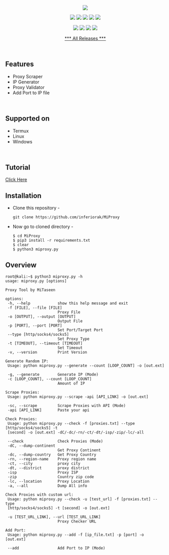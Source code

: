 <p align="center">
  <img src="https://i.ibb.co/9YNCKt0/thumb1.jpg">
</p>

<p align="center">
  <img src="https://img.shields.io/badge/Version-1.0-green?style=for-the-badge">
  <img src="https://img.shields.io/github/license/inferiorak/MiProxy?style=for-the-badge">
  <img src="https://img.shields.io/github/stars/inferiorak/MiProxy?style=for-the-badge">
  <img src="https://img.shields.io/github/issues/inferiorak/MiProxy?color=red&style=for-the-badge">
  <img src="https://img.shields.io/github/forks/inferiorak/MiProxy?color=teal&style=for-the-badge">
</p>

<p align="center">
  <img src="https://img.shields.io/badge/Author-InferiorAK-blue?style=flat-square">
  <img src="https://img.shields.io/badge/Maintained%3F-Yes-lightblue?style=flat-square">
  <img src="https://img.shields.io/badge/Written%20In-Python3.10.8-darkcyan?style=flat-square">
  <img src="https://hits.seeyoufarm.com/api/count/incr/badge.svg?url=https%3A%2F%2Fgithub.com%2Finferiorak%2FMiProxy&title=Visitors&edge_flat=false"/></a>
</p>
<p align="center"><a href="https://github.com/inferiorak/MiProxy/releases/tag/MiProxy1.0">*** All Releases ***</a></p>

<br>

## Features

- Proxy Scraper
- IP Generator
- Proxy Validator
- Add Port to IP file

<br>

## Supported on

- Termux
- Linux
- Windows

<br>

## Tutorial
<a href="https://www.youtube.com/watch?v=pbOGn7vKvxk">Click Here</a>

## Installation

- Clone this repository -
  ```
  git clone https://github.com/inferiorak/MiProxy
  ```

- Now go to cloned directory -
  ```
  $ cd MiProxy
  $ pip3 install -r requirements.txt
  $ clear
  $ python3 miproxy.py
  ```
  
 ## Overview
 
 ```
 root@kali:~$ python3 miproxy.py -h
usage: miproxy.py [options]

Proxy Tool by MiTaseen

options:
  -h, --help            show this help message and exit
  -f [FILE], --file [FILE]
                        Proxy File
  -o [OUTPUT], --output [OUTPUT]
                        Output File
  -p [PORT], --port [PORT]
                        Set Port/Target Port
  --type [http/socks4/socks5]
                        Set Proxy Type
  -t [TIMEOUT], --timeout [TIMEOUT]
                        Set Timeout
  -v, --version         Print Version

Generate Random IP:
  Usage: python miproxy.py --generate --count [LOOP_COUNT] -o [out.ext]

  -g, --generate        Generate IP (Mode)
  -c [LOOP_COUNT], --count [LOOP_COUNT]
                        Amount of IP

Scrape Proxies:
  Usage: python miproxy.py --scrape -api [API_LINK] -o [out.ext]

  -sc, --scrape         Scrape Proxies with API (Mode)
  -api [API_LINK]       Paste your api

Check Proxies:
  Usage: python miproxy.py --check -f [proxies.txt] --type [http/socks4/socks5] -t
  [second] -o [out.ext] -dC/-dc/-rn/-ct/-dt/-isp/-zip/-lc/-all

  --check               Check Proxies (Mode)
  -dC, --dump-continent
                        Get Proxy Continent
  -dc, --dump-country   Get Proxy Country
  -rn, --region-name    Proxy region name
  -ct, --city           proxy city
  -dt, --district       proxy district
  -isp                  Proxy ISP
  -zip                  Country zip code
  -lc, --location       Proxy Location
  -a, --all             Dump All info

Check Proxies with custom url:
  Usage: python miproxy.py --check -u [test_url] -f [proxies.txt] --type
  [http/socks4/socks5] -t [second] -o [out.ext]

  -u [TEST_URL_LINK], --url [TEST_URL_LINK]
                        Proxy Checker URL

Add Port:
  Usage: python miproxy.py --add -f [ip_file.txt] -p [port] -o [out.ext]

  --add                 Add Port to IP (Mode)
```
